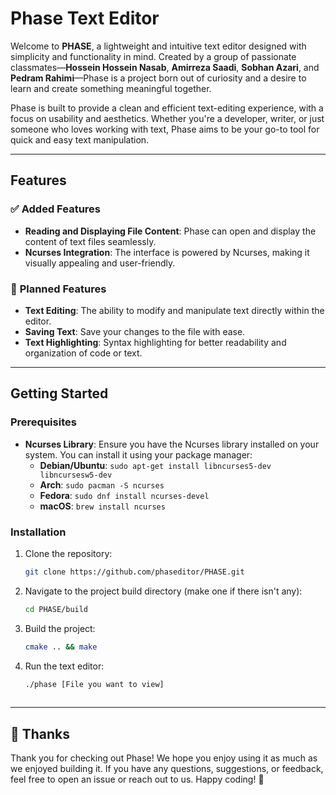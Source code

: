 # Phase Text Editor

Welcome to **PHASE**, a lightweight and intuitive text editor designed with simplicity and functionality in mind. Created by a group of passionate classmates—**Hossein Hossein Nasab**, **Amirreza Saadi**, **Sobhan Azari**, and **Pedram Rahimi**—Phase is a project born out of curiosity and a desire to learn and create something meaningful together.

Phase is built to provide a clean and efficient text-editing experience, with a focus on usability and aesthetics. Whether you're a developer, writer, or just someone who loves working with text, Phase aims to be your go-to tool for quick and easy text manipulation.

---

## Features

### ✅ **Added Features**
- **Reading and Displaying File Content**: Phase can open and display the content of text files seamlessly.
- **Ncurses Integration**: The interface is powered by Ncurses, making it visually appealing and user-friendly.

### 🚧 **Planned Features**
- **Text Editing**: The ability to modify and manipulate text directly within the editor.
- **Saving Text**: Save your changes to the file with ease.
- **Text Highlighting**: Syntax highlighting for better readability and organization of code or text.

---

## Getting Started

### Prerequisites
- **Ncurses Library**: Ensure you have the Ncurses library installed on your system. You can install it using your package manager:
  - **Debian/Ubuntu**: `sudo apt-get install libncurses5-dev libncursesw5-dev`
  - **Arch**: `sudo pacman -S ncurses`
  - **Fedora**: `sudo dnf install ncurses-devel`
  - **macOS**: `brew install ncurses`

### Installation
1. Clone the repository:
   ```bash
   git clone https://github.com/phaseditor/PHASE.git
2. Navigate to the project build directory (make one if there isn't any):
   ```bash
   cd PHASE/build
3. Build the project:
   ```bash
   cmake .. && make
4. Run the text editor:
   ```bash
   ./phase [File you want to view]
  
---

## 🩵 **Thanks**
Thank you for checking out Phase! We hope you enjoy using it as much as we enjoyed building it. If you have any questions, suggestions, or feedback, feel free to open an issue or reach out to us. Happy coding! 🚀
